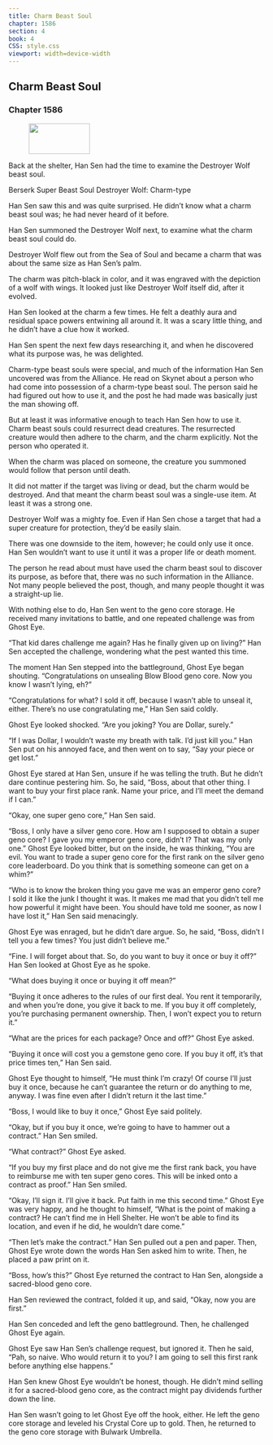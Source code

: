 ```yaml
---
title: Charm Beast Soul
chapter: 1586
section: 4
book: 4
CSS: style.css
viewport: width=device-width
---
```


## Charm Beast Soul

### Chapter 1586

<figure>
	<img src="../Images/gem.gif" alt="" id="gem" width="120" height="60" />
</figure>

Back at the shelter, Han Sen had the time to examine the Destroyer Wolf beast soul.

Berserk Super Beast Soul Destroyer Wolf: Charm-type

Han Sen saw this and was quite surprised. He didn’t know what a charm beast soul was; he had never heard of it before.

Han Sen summoned the Destroyer Wolf next, to examine what the charm beast soul could do.

Destroyer Wolf flew out from the Sea of Soul and became a charm that was about the same size as Han Sen’s palm.

The charm was pitch-black in color, and it was engraved with the depiction of a wolf with wings. It looked just like Destroyer Wolf itself did, after it evolved.

Han Sen looked at the charm a few times. He felt a deathly aura and residual space powers entwining all around it. It was a scary little thing, and he didn’t have a clue how it worked.

Han Sen spent the next few days researching it, and when he discovered what its purpose was, he was delighted.

Charm-type beast souls were special, and much of the information Han Sen uncovered was from the Alliance. He read on Skynet about a person who had come into possession of a charm-type beast soul. The person said he had figured out how to use it, and the post he had made was basically just the man showing off.

But at least it was informative enough to teach Han Sen how to use it. Charm beast souls could resurrect dead creatures. The resurrected creature would then adhere to the charm, and the charm explicitly. Not the person who operated it.

When the charm was placed on someone, the creature you summoned would follow that person until death.

It did not matter if the target was living or dead, but the charm would be destroyed. And that meant the charm beast soul was a single-use item. At least it was a strong one.

Destroyer Wolf was a mighty foe. Even if Han Sen chose a target that had a super creature for protection, they’d be easily slain.

There was one downside to the item, however; he could only use it once. Han Sen wouldn’t want to use it until it was a proper life or death moment.

The person he read about must have used the charm beast soul to discover its purpose, as before that, there was no such information in the Alliance. Not many people believed the post, though, and many people thought it was a straight-up lie.

With nothing else to do, Han Sen went to the geno core storage. He received many invitations to battle, and one repeated challenge was from Ghost Eye.

“That kid dares challenge me again? Has he finally given up on living?” Han Sen accepted the challenge, wondering what the pest wanted this time.

The moment Han Sen stepped into the battleground, Ghost Eye began shouting. “Congratulations on unsealing Blow Blood geno core. Now you know I wasn’t lying, eh?”

“Congratulations for what? I sold it off, because I wasn’t able to unseal it, either. There’s no use congratulating me,” Han Sen said coldly.

Ghost Eye looked shocked. “Are you joking? You are Dollar, surely.”

“If I was Dollar, I wouldn’t waste my breath with talk. I’d just kill you.” Han Sen put on his annoyed face, and then went on to say, “Say your piece or get lost.”

Ghost Eye stared at Han Sen, unsure if he was telling the truth. But he didn’t dare continue pestering him. So, he said, “Boss, about that other thing. I want to buy your first place rank. Name your price, and I’ll meet the demand if I can.”

“Okay, one super geno core,” Han Sen said.

“Boss, I only have a silver geno core. How am I supposed to obtain a super geno core? I gave you my emperor geno core, didn’t I? That was my only one.” Ghost Eye looked bitter, but on the inside, he was thinking, “You are evil. You want to trade a super geno core for the first rank on the silver geno core leaderboard. Do you think that is something someone can get on a whim?”

“Who is to know the broken thing you gave me was an emperor geno core? I sold it like the junk I thought it was. It makes me mad that you didn’t tell me how powerful it might have been. You should have told me sooner, as now I have lost it,” Han Sen said menacingly.

Ghost Eye was enraged, but he didn’t dare argue. So, he said, “Boss, didn’t I tell you a few times? You just didn’t believe me.”

“Fine. I will forget about that. So, do you want to buy it once or buy it off?” Han Sen looked at Ghost Eye as he spoke.

“What does buying it once or buying it off mean?”

“Buying it once adheres to the rules of our first deal. You rent it temporarily, and when you’re done, you give it back to me. If you buy it off completely, you’re purchasing permanent ownership. Then, I won’t expect you to return it.”

“What are the prices for each package? Once and off?” Ghost Eye asked.

“Buying it once will cost you a gemstone geno core. If you buy it off, it’s that price times ten,” Han Sen said.

Ghost Eye thought to himself, “He must think I’m crazy! Of course I’ll just buy it once, because he can’t guarantee the return or do anything to me, anyway. I was fine even after I didn’t return it the last time.”

“Boss, I would like to buy it once,” Ghost Eye said politely.

“Okay, but if you buy it once, we’re going to have to hammer out a contract.” Han Sen smiled.

“What contract?” Ghost Eye asked.

“If you buy my first place and do not give me the first rank back, you have to reimburse me with ten super geno cores. This will be inked onto a contract as proof.” Han Sen smiled.

“Okay, I’ll sign it. I’ll give it back. Put faith in me this second time.” Ghost Eye was very happy, and he thought to himself, “What is the point of making a contract? He can’t find me in Hell Shelter. He won’t be able to find its location, and even if he did, he wouldn’t dare come.”

“Then let’s make the contract.” Han Sen pulled out a pen and paper. Then, Ghost Eye wrote down the words Han Sen asked him to write. Then, he placed a paw print on it.

“Boss, how’s this?” Ghost Eye returned the contract to Han Sen, alongside a sacred-blood geno core.

Han Sen reviewed the contract, folded it up, and said, “Okay, now you are first.”

Han Sen conceded and left the geno battleground. Then, he challenged Ghost Eye again.

Ghost Eye saw Han Sen’s challenge request, but ignored it. Then he said, “Pah, so naive. Who would return it to you? I am going to sell this first rank before anything else happens.”

Han Sen knew Ghost Eye wouldn’t be honest, though. He didn’t mind selling it for a sacred-blood geno core, as the contract might pay dividends further down the line.

Han Sen wasn’t going to let Ghost Eye off the hook, either. He left the geno core storage and leveled his Crystal Core up to gold. Then, he returned to the geno core storage with Bulwark Umbrella.